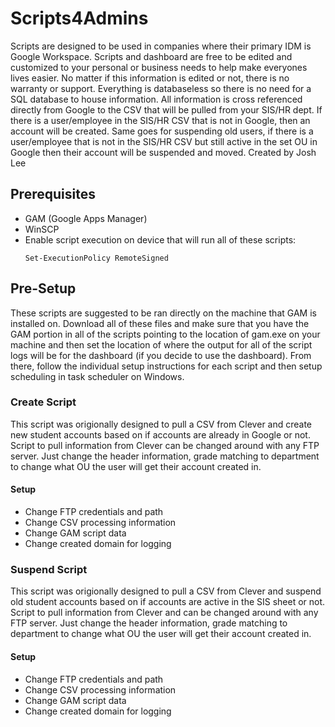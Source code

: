 # Scripts4Admins
Scripts are designed to be used in companies where their primary IDM is Google Workspace. Scripts and dashboard are free to be edited and customized to your personal or business needs to help make everyones lives easier. No matter if this information is edited or not, there is no warranty or support.
Everything is databaseless so there is no need for a SQL database to house information. All information is cross referenced directly from Google to the CSV that will be pulled from your SIS/HR dept. If there is a user/employee in the SIS/HR CSV that is not in Google, then an account will be created. Same goes for suspending old users, if there is a user/employee that is not in the SIS/HR CSV but still active in the set OU in Google then their account will be suspended and moved.
Created by Josh Lee

## Prerequisites
- GAM (Google Apps Manager)
- WinSCP
- Enable script execution on device that will run all of these scripts:
  ```
  Set-ExecutionPolicy RemoteSigned
  ```

## Pre-Setup
These scripts are suggested to be ran directly on the machine that GAM is installed on. Download all of these files and make sure that you have the GAM portion in all of the scripts pointing to the location of gam.exe on your machine and then set the location of where the output for all of the script logs will be for the dashboard (if you decide to use the dashboard). From there, follow the individual setup instructions for each script and then setup scheduling in task scheduler on Windows.

### Create Script
This script was origionally designed to pull a CSV from Clever and create new student accounts based on if accounts are already in Google or not. Script to pull information from Clever can be changed around with any FTP server. Just change the header information, grade matching to department to change what OU the user will get their account created in.

#### Setup
- Change FTP credentials and path
- Change CSV processing information
- Change GAM script data
- Change created domain for logging

### Suspend Script
This script was origionally designed to pull a CSV from Clever and suspend old student accounts based on if accounts are active in the SIS sheet or not. Script to pull information from Clever and can be changed around with any FTP server. Just change the header information, grade matching to department to change what OU the user will get their account created in.

#### Setup
- Change FTP credentials and path
- Change CSV processing information
- Change GAM script data
- Change created domain for logging